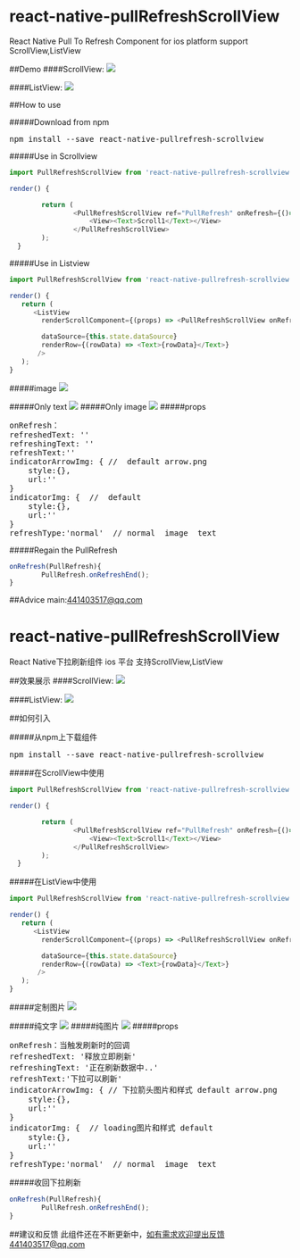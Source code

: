 # react-native-pullRefreshScrollView
React Native Pull To Refresh Component for ios platform  support ScrollView,ListView

##Demo
####ScrollView:
<img src="http://7jpp2v.com1.z0.glb.clouddn.com/ScrollView.gif" />


####ListView:
<img src="http://7jpp2v.com1.z0.glb.clouddn.com/ListView.gif" />

##How to use

#####Download from npm
<pre>npm install --save react-native-pullrefresh-scrollview</pre>

#####Use in Scrollview
```javascript
import PullRefreshScrollView from 'react-native-pullrefresh-scrollview';

render() {

        return (
                <PullRefreshScrollView ref="PullRefresh" onRefresh={()=>this.onRefresh()}>
                    <View><Text>Scroll1</Text></View>
                </PullRefreshScrollView>
        );
  }
```
#####Use in Listview
```javascript
import PullRefreshScrollView from 'react-native-pullrefresh-scrollview';

render() {
   return (
      <ListView
        renderScrollComponent={(props) => <PullRefreshScrollView onRefresh={(PullRefresh)=>this.onRefresh(PullRefresh)} {...props}     />}

        dataSource={this.state.dataSource}
        renderRow={(rowData) => <Text>{rowData}</Text>}
       />
   );
}

```
#####image
<img src="http://7jpp2v.com1.z0.glb.clouddn.com/ListViewImage.gif" />

#####Only text
<img src="http://7jpp2v.com1.z0.glb.clouddn.com/ListViewText.gif" />
#####Only image
<img src="http://7jpp2v.com1.z0.glb.clouddn.com/ListViewImage2.gif" />
#####props

<pre>
onRefresh：
refreshedText: ''
refreshingText: ''
refreshText:''
indicatorArrowImg: { //  default arrow.png
    style:{},
    url:''
}
indicatorImg: {  //  default <ActivityIndicatorIOS />
    style:{},
    url:''
}
refreshType:'normal'  // normal  image  text
</pre>

#####Regain the PullRefresh
```javascript
onRefresh(PullRefresh){
        PullRefresh.onRefreshEnd();
}
```
##Advice
main:441403517@qq.com


# react-native-pullRefreshScrollView
React Native下拉刷新组件 ios 平台 支持ScrollView,ListView

##效果展示
####ScrollView:
<img src="http://7jpp2v.com1.z0.glb.clouddn.com/ScrollView.gif" />


####ListView:
<img src="http://7jpp2v.com1.z0.glb.clouddn.com/ListView.gif" />

##如何引入

#####从npm上下载组件
<pre>npm install --save react-native-pullrefresh-scrollview</pre>

#####在ScrollView中使用
```javascript
import PullRefreshScrollView from 'react-native-pullrefresh-scrollview';

render() {

        return (
                <PullRefreshScrollView ref="PullRefresh" onRefresh={()=>this.onRefresh()}>
                    <View><Text>Scroll1</Text></View>
                </PullRefreshScrollView>
        );
  }
```
#####在ListView中使用
```javascript
import PullRefreshScrollView from 'react-native-pullrefresh-scrollview';

render() {
   return (
      <ListView
        renderScrollComponent={(props) => <PullRefreshScrollView onRefresh={(PullRefresh)=>this.onRefresh(PullRefresh)} {...props}     />}

        dataSource={this.state.dataSource}
        renderRow={(rowData) => <Text>{rowData}</Text>}
       />
   );
}

```
#####定制图片
<img src="http://7jpp2v.com1.z0.glb.clouddn.com/ListViewImage.gif" />

#####纯文字
<img src="http://7jpp2v.com1.z0.glb.clouddn.com/ListViewText.gif" />
#####纯图片
<img src="http://7jpp2v.com1.z0.glb.clouddn.com/ListViewImage2.gif" />
#####props

<pre>
onRefresh：当触发刷新时的回调
refreshedText: '释放立即刷新'
refreshingText: '正在刷新数据中..'
refreshText:'下拉可以刷新'
indicatorArrowImg: { // 下拉箭头图片和样式 default arrow.png
    style:{},
    url:''
}
indicatorImg: {  // loading图片和样式 default <ActivityIndicatorIOS />
    style:{},
    url:''
}
refreshType:'normal'  // normal  image  text
</pre>

#####收回下拉刷新
```javascript
onRefresh(PullRefresh){
        PullRefresh.onRefreshEnd();
}
```
##建议和反馈
此组件还在不断更新中，如有需求欢迎提出反馈441403517@qq.com




